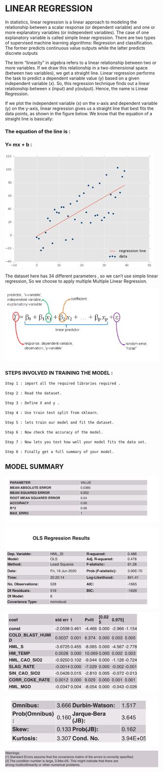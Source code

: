 # LINEAR REGRESSION

In statistics, linear regression is a linear approach to modeling the relationship between a scalar response (or dependent variable) and one or more explanatory variables (or independent variables). The case of one explanatory variable is called simple linear regression.
There are two types of supervised machine learning algorithms: Regression and classification. The former predicts continuous value outputs while the latter predicts discrete outputs


The term “linearity” in algebra refers to a linear relationship between two or more variables. If we draw this relationship in a two-dimensional space (between two variables), we get a straight line.
Linear regression performs the task to predict a dependent variable value (y) based on a given independent variable (x). So, this regression technique finds out a linear relationship between x (input) and y(output). Hence, the name is Linear Regression.
 
If we plot the independent variable (x) on the x-axis and dependent variable (y) on the y-axis, linear regression gives us a straight line that best fits the data points, as shown in the figure below.
We know that the equation of a straight line is basically:

### The equation of the line is :

### Y= mx + b :  

![linear regression](https://github.com/Valdermaut/HOT-METAL-SILICON-REDUCTION-USING-ML/blob/master/IMAGES/linear%20regression.png)


The dataset here has 34 different parameters , so we can’t use simple linear regression, So we choose to apply multiple Multiple Linear Regression.

![linear regression](https://github.com/Valdermaut/HOT-METAL-SILICON-REDUCTION-USING-ML/blob/master/IMAGES/linear1.png)


### STEPS INVOLVED IN TRAINING THE MODEL :
    Step 1 : import all the required libraries required .

    Step 2 : Read the dataset.

    Step 3 : Define X and y .

    Step 4 : Use train test split from sklearn.

    Step 5 : lets train our model and fit the dataset.

    Step 6 : Now check the accuracy of the model.

    Step 7 : Now lets you test how well your model fits the data set.

    Step 8 : Finally get a full summary of your model.
    
     
## MODEL SUMMARY    

![linear regression](https://github.com/Valdermaut/HOT-METAL-SILICON-REDUCTION-USING-ML/blob/master/IMAGES/linear2.png)

![linear regression](https://github.com/Valdermaut/HOT-METAL-SILICON-REDUCTION-USING-ML/blob/master/IMAGES/linear3.png)

![linear regression](https://github.com/Valdermaut/HOT-METAL-SILICON-REDUCTION-USING-ML/blob/master/IMAGES/linear4.png)

![linear regression](https://github.com/Valdermaut/HOT-METAL-SILICON-REDUCTION-USING-ML/blob/master/IMAGES/linear5.png)

![linear regression](https://github.com/Valdermaut/HOT-METAL-SILICON-REDUCTION-USING-ML/blob/master/IMAGES/linear6.png)

